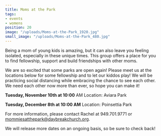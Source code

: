 ```yaml
---
title: Moms at the Park
tags:
- events
- womens
position: 20
image: "/uploads/Moms-at-the-Park_1920.jpg"
small_image: "/uploads/Moms-at-the-Park_480.jpg"
---
```


Being a mom of young kids is amazing, but it can also leave you feeling isolated, especially in these unique times. This group offers a place for you to find fellowship, support and build friendships with other moms. 

We are so excited that some parks are open again!  Please meet us at the locations below for some fellowship and to let our kiddos play!  We will be practicing social distancing while embracing the chance to see each other. We need each other now more than ever, so hope you can make it!

**Tuesday, November 10th at 10:00** AM Location: Aviara Park

**Tuesday, December 8th at 10:00 AM** Location: Poinsettia Park

For more information, please contact Rachel at 949.701.9771 
or mommiesatthepark@daybreakchurch.org.
 
We will release more dates on an ongoing basis, so be sure to check back!